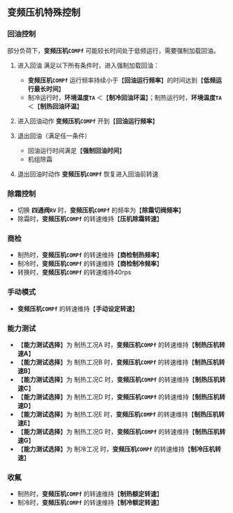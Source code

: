 <!-- 注意事项 -->
<!-- 起始分级标题：##（二级标题） -->

## 变频压机特殊控制

### 回油控制

部分负荷下，**变频压机`COMPf`** 可能较长时间处于低频运行，需要强制加载回油。

1. 进入回油
   满足以下所有条件时，进入强制加载回油：
   - **变频压机`COMPf`** 运行频率持续小于【**回油运行频率**】的时间达到【**低频运行最长时间**】
   - 制冷运行时，**环境温度`TA`** ＜【**制冷回油环温**】；制热运行时，**环境温度`TA`** ＜【**制热回油环温**】

2. 进入回油动作
   **变频压机`COMPf`** 开到【**回油运行频率**】

3. 退出回油（满足任一条件）
   - 回油运行时间满足【**强制回油时间**】
   - 机组除霜

4. 退出回油时动作
   **变频压机`COMPf`** 恢复进入回油前转速

### 除霜控制

- 切换 **四通阀`RV`** 时，**变频压机`COMPf`** 的频率为【**除霜切阀频率**】
- 除霜时，**变频压机`COMPf`** 的转速维持【**压机除霜转速**】

### 商检

- 制热时，**变频压机`COMPf`** 的转速维持【**商检制热频率**】
- 制冷时，**变频压机`COMPf`** 的转速维持【**商检制冷频率**】
- 转换时，**变频压机`COMPf`** 的转速维持40rps

### 手动模式

- **变频压机`COMPf`** 的转速维持【**手动设定转速**】

### 能力测试

- 【**能力测试选择**】为 制热工况A 时，**变频压机`COMPf`** 的转速维持【**制热压机转速A**】
- 【**能力测试选择**】为 制热工况B 时，**变频压机`COMPf`** 的转速维持【**制热压机转速B**】
- 【**能力测试选择**】为 制热工况C 时，**变频压机`COMPf`** 的转速维持【**制热压机转速C**】
- 【**能力测试选择**】为 制热工况D 时，**变频压机`COMPf`** 的转速维持【**制热压机转速D**】
- 【**能力测试选择**】为 制热工况E 时，**变频压机`COMPf`** 的转速维持【**制热压机转速E**】
- 【**能力测试选择**】为 制热工况G 时，**变频压机`COMPf`** 的转速维持【**制热压机转速G**】
- 【**能力测试选择**】为 制冷工况 时，**变频压机`COMPf`** 的转速维持【**制冷压机转速**】

### 收氟

- 制热时，**变频压机`COMPf`** 的转速维持【**制热额定转速**】
- 制冷时，**变频压机`COMPf`** 的转速维持【**制冷额定转速**】
